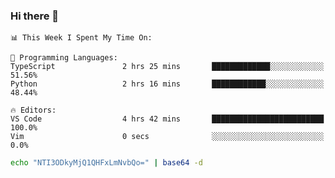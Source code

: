 ### Hi there 👋

<!--START_SECTION:waka-->
```text
📊 This Week I Spent My Time On: 

💬 Programming Languages: 
TypeScript               2 hrs 25 mins       █████████████░░░░░░░░░░░░   51.56% 
Python                   2 hrs 16 mins       ████████████░░░░░░░░░░░░░   48.44%

🔥 Editors: 
VS Code                  4 hrs 42 mins       █████████████████████████   100.0% 
Vim                      0 secs              ░░░░░░░░░░░░░░░░░░░░░░░░░   0.0%
```


<!--END_SECTION:waka-->

```bash
echo "NTI3ODkyMjQ1QHFxLmNvbQo=" | base64 -d
```
